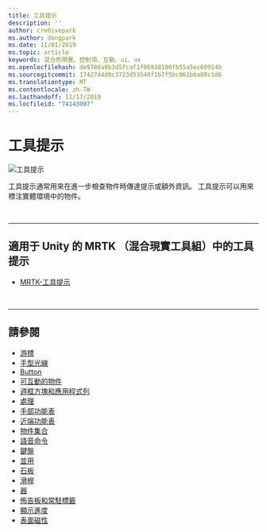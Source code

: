 ```yaml
---
title: 工具提示
description: ''
author: cre8ivepark
ms.author: dongpark
ms.date: 11/01/2019
ms.topic: article
keywords: 混合的現實、控制項、互動、ui、ux
ms.openlocfilehash: de9788a9b3d5fcaf1f06938100fb55a5ec60914b
ms.sourcegitcommit: 17427d4d8c3723d53540f1b7f5bc061bba08c1d6
ms.translationtype: MT
ms.contentlocale: zh-TW
ms.lasthandoff: 11/17/2019
ms.locfileid: "74143097"
---
```

# <a name="tooltip"></a>工具提示

![工具提示](images/UX/UX_Hero_Tooltip.jpg)

工具提示通常用來在進一步檢查物件時傳達提示或額外資訊。 工具提示可以用來標注實體環境中的物件。

<br>

---

## <a name="tooltip-in-mrtkmixed-reality-toolkit-for-unity"></a>適用于 Unity 的 MRTK （混合現實工具組）中的工具提示

* [MRTK-工具提示](https://microsoft.github.io/MixedRealityToolkit-Unity/Documentation/README_Tooltip.html)

<br>

---

## <a name="see-also"></a>請參閱

* [游標](cursors.md)
* [手型光線](point-and-commit.md)
* [Button](button.md)
* [可互動的物件](interactable-object.md)
* [週框方塊和應用程式列](app-bar-and-bounding-box.md)
* [處理](direct-manipulation.md)
* [手部功能表](hand-menu.md)
* [近端功能表](near-menu.md)
* [物件集合](object-collection.md)
* [語音命令](voice-input.md)
* [鍵盤](keyboard.md)
* [並用](tooltip.md)
* [石板](slate.md)
* [滑桿](slider.md)
* [器](shader.md)
* [佈告板和常駐標籤](billboarding-and-tag-along.md)
* [顯示進度](progress.md)
* [表面磁性](surface-magnetism.md)
